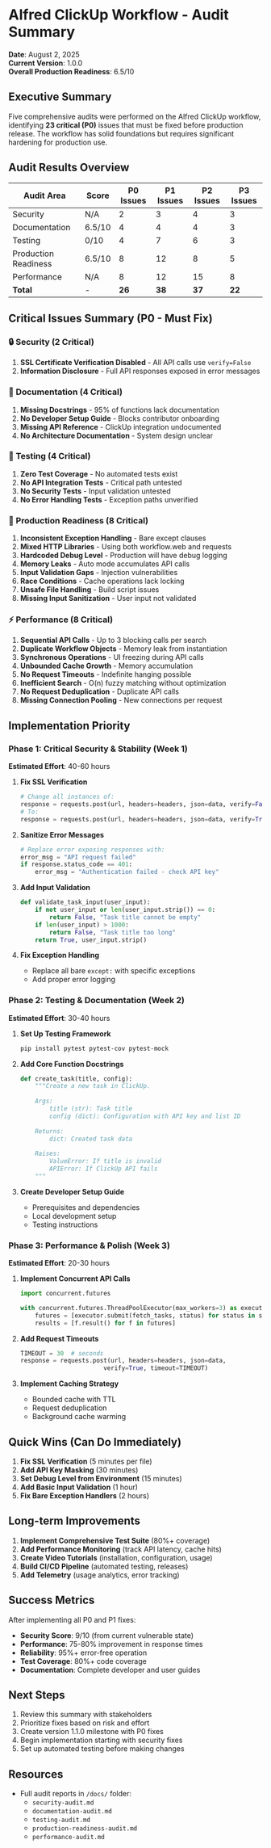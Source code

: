 # Alfred ClickUp Workflow - Audit Summary

**Date**: August 2, 2025  
**Current Version**: 1.0.0  
**Overall Production Readiness**: 6.5/10

## Executive Summary

Five comprehensive audits were performed on the Alfred ClickUp workflow, identifying **23 critical (P0)** issues that must be fixed before production release. The workflow has solid foundations but requires significant hardening for production use.

## Audit Results Overview

| Audit Area | Score | P0 Issues | P1 Issues | P2 Issues | P3 Issues |
|------------|-------|-----------|-----------|-----------|-----------|
| Security | N/A | 2 | 3 | 4 | 3 |
| Documentation | 6.5/10 | 4 | 4 | 4 | 3 |
| Testing | 0/10 | 4 | 7 | 6 | 3 |
| Production Readiness | 6.5/10 | 8 | 12 | 8 | 5 |
| Performance | N/A | 8 | 12 | 15 | 8 |
| **Total** | - | **26** | **38** | **37** | **22** |

## Critical Issues Summary (P0 - Must Fix)

### 🔒 Security (2 Critical)
1. **SSL Certificate Verification Disabled** - All API calls use `verify=False`
2. **Information Disclosure** - Full API responses exposed in error messages

### 📝 Documentation (4 Critical)
1. **Missing Docstrings** - 95% of functions lack documentation
2. **No Developer Setup Guide** - Blocks contributor onboarding
3. **Missing API Reference** - ClickUp integration undocumented
4. **No Architecture Documentation** - System design unclear

### 🧪 Testing (4 Critical)
1. **Zero Test Coverage** - No automated tests exist
2. **No API Integration Tests** - Critical path untested
3. **No Security Tests** - Input validation untested
4. **No Error Handling Tests** - Exception paths unverified

### 🚀 Production Readiness (8 Critical)
1. **Inconsistent Exception Handling** - Bare except clauses
2. **Mixed HTTP Libraries** - Using both workflow.web and requests
3. **Hardcoded Debug Level** - Production will have debug logging
4. **Memory Leaks** - Auto mode accumulates API calls
5. **Input Validation Gaps** - Injection vulnerabilities
6. **Race Conditions** - Cache operations lack locking
7. **Unsafe File Handling** - Build script issues
8. **Missing Input Sanitization** - User input not validated

### ⚡ Performance (8 Critical)
1. **Sequential API Calls** - Up to 3 blocking calls per search
2. **Duplicate Workflow Objects** - Memory leak from instantiation
3. **Synchronous Operations** - UI freezing during API calls
4. **Unbounded Cache Growth** - Memory accumulation
5. **No Request Timeouts** - Indefinite hanging possible
6. **Inefficient Search** - O(n) fuzzy matching without optimization
7. **No Request Deduplication** - Duplicate API calls
8. **Missing Connection Pooling** - New connections per request

## Implementation Priority

### Phase 1: Critical Security & Stability (Week 1)
**Estimated Effort**: 40-60 hours

1. **Fix SSL Verification**
   ```python
   # Change all instances of:
   response = requests.post(url, headers=headers, json=data, verify=False)
   # To:
   response = requests.post(url, headers=headers, json=data, verify=True)
   ```

2. **Sanitize Error Messages**
   ```python
   # Replace error exposing responses with:
   error_msg = "API request failed"
   if response.status_code == 401:
       error_msg = "Authentication failed - check API key"
   ```

3. **Add Input Validation**
   ```python
   def validate_task_input(user_input):
       if not user_input or len(user_input.strip()) == 0:
           return False, "Task title cannot be empty"
       if len(user_input) > 1000:
           return False, "Task title too long"
       return True, user_input.strip()
   ```

4. **Fix Exception Handling**
   - Replace all bare `except:` with specific exceptions
   - Add proper error logging

### Phase 2: Testing & Documentation (Week 2)
**Estimated Effort**: 30-40 hours

1. **Set Up Testing Framework**
   ```bash
   pip install pytest pytest-cov pytest-mock
   ```

2. **Add Core Function Docstrings**
   ```python
   def create_task(title, config):
       """Create a new task in ClickUp.
       
       Args:
           title (str): Task title
           config (dict): Configuration with API key and list ID
           
       Returns:
           dict: Created task data
           
       Raises:
           ValueError: If title is invalid
           APIError: If ClickUp API fails
       """
   ```

3. **Create Developer Setup Guide**
   - Prerequisites and dependencies
   - Local development setup
   - Testing instructions

### Phase 3: Performance & Polish (Week 3)
**Estimated Effort**: 20-30 hours

1. **Implement Concurrent API Calls**
   ```python
   import concurrent.futures
   
   with concurrent.futures.ThreadPoolExecutor(max_workers=3) as executor:
       futures = [executor.submit(fetch_tasks, status) for status in statuses]
       results = [f.result() for f in futures]
   ```

2. **Add Request Timeouts**
   ```python
   TIMEOUT = 30  # seconds
   response = requests.post(url, headers=headers, json=data, 
                          verify=True, timeout=TIMEOUT)
   ```

3. **Implement Caching Strategy**
   - Bounded cache with TTL
   - Request deduplication
   - Background cache warming

## Quick Wins (Can Do Immediately)

1. **Fix SSL Verification** (5 minutes per file)
2. **Add API Key Masking** (30 minutes)
3. **Set Debug Level from Environment** (15 minutes)
4. **Add Basic Input Validation** (1 hour)
5. **Fix Bare Exception Handlers** (2 hours)

## Long-term Improvements

1. **Implement Comprehensive Test Suite** (80%+ coverage)
2. **Add Performance Monitoring** (track API latency, cache hits)
3. **Create Video Tutorials** (installation, configuration, usage)
4. **Build CI/CD Pipeline** (automated testing, releases)
5. **Add Telemetry** (usage analytics, error tracking)

## Success Metrics

After implementing all P0 and P1 fixes:
- **Security Score**: 9/10 (from current vulnerable state)
- **Performance**: 75-80% improvement in response times
- **Reliability**: 95%+ error-free operation
- **Test Coverage**: 80%+ code coverage
- **Documentation**: Complete developer and user guides

## Next Steps

1. Review this summary with stakeholders
2. Prioritize fixes based on risk and effort
3. Create version 1.1.0 milestone with P0 fixes
4. Begin implementation starting with security fixes
5. Set up automated testing before making changes

## Resources

- Full audit reports in `/docs/` folder:
  - `security-audit.md`
  - `documentation-audit.md`
  - `testing-audit.md`
  - `production-readiness-audit.md`
  - `performance-audit.md`